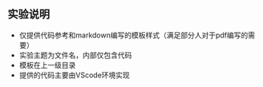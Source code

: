 ## 实验说明
+ 仅提供代码参考和markdown编写的模板样式（满足部分人对于pdf编写的需要）
+ 实验主题为文件名，内部仅包含代码
+ 模板在上一级目录
+ 提供的代码主要由VScode环境实现
